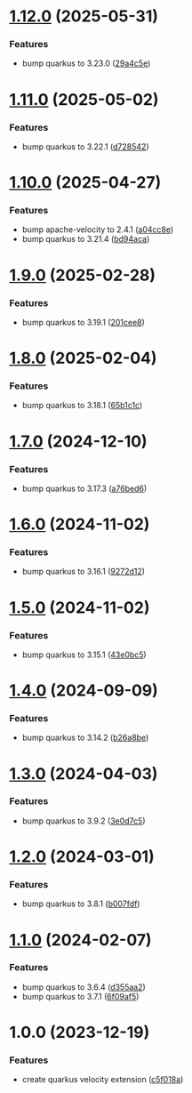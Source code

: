 # [1.12.0](https://github.com/CycriLabs/quarkus-velocity/compare/1.11.0...1.12.0) (2025-05-31)


### Features

* bump quarkus to 3.23.0 ([29a4c5e](https://github.com/CycriLabs/quarkus-velocity/commit/29a4c5e7163247cb2d44d5d05c5628ea5894a5dd))

# [1.11.0](https://github.com/CycriLabs/quarkus-velocity/compare/1.10.0...1.11.0) (2025-05-02)


### Features

* bump quarkus to 3.22.1 ([d728542](https://github.com/CycriLabs/quarkus-velocity/commit/d72854281c8fa2c117b9713bb19ffc7f5556408f))

# [1.10.0](https://github.com/CycriLabs/quarkus-velocity/compare/1.9.0...1.10.0) (2025-04-27)


### Features

* bump apache-velocity to 2.4.1 ([a04cc8e](https://github.com/CycriLabs/quarkus-velocity/commit/a04cc8e4ba8411ba3042231a903b9f92c2f78cd7))
* bump quarkus to 3.21.4 ([bd94aca](https://github.com/CycriLabs/quarkus-velocity/commit/bd94acad661c431064b4f00dca61f9ce5f5dc44f))

# [1.9.0](https://github.com/CycriLabs/quarkus-velocity/compare/1.8.0...1.9.0) (2025-02-28)


### Features

* bump quarkus to 3.19.1 ([201cee8](https://github.com/CycriLabs/quarkus-velocity/commit/201cee8d8dc4f7e57c3ec3b94765a955426c0e98))

# [1.8.0](https://github.com/CycriLabs/quarkus-velocity/compare/1.7.0...1.8.0) (2025-02-04)


### Features

* bump quarkus to 3.18.1 ([65b1c1c](https://github.com/CycriLabs/quarkus-velocity/commit/65b1c1c5e35ff3dca551b93e775145b970fd9fcc))

# [1.7.0](https://github.com/CycriLabs/quarkus-velocity/compare/1.6.0...1.7.0) (2024-12-10)


### Features

* bump quarkus to 3.17.3 ([a76bed6](https://github.com/CycriLabs/quarkus-velocity/commit/a76bed607ef34da04c1fcd1793dcca0740130a5e))

# [1.6.0](https://github.com/CycriLabs/quarkus-velocity/compare/1.5.0...1.6.0) (2024-11-02)


### Features

* bump quarkus to 3.16.1 ([9272d12](https://github.com/CycriLabs/quarkus-velocity/commit/9272d12a66ffd22190613e5337000618536ee2cf))

# [1.5.0](https://github.com/CycriLabs/quarkus-velocity/compare/1.4.0...1.5.0) (2024-11-02)


### Features

* bump quarkus to 3.15.1 ([43e0bc5](https://github.com/CycriLabs/quarkus-velocity/commit/43e0bc59d966dd5201d11f30ae2a8fec854c0b87))

# [1.4.0](https://github.com/CycriLabs/quarkus-velocity/compare/1.3.0...1.4.0) (2024-09-09)


### Features

* bump quarkus to 3.14.2 ([b26a8be](https://github.com/CycriLabs/quarkus-velocity/commit/b26a8beea5f629324bbf239a7e628d9a999a86d7))

# [1.3.0](https://github.com/CycriLabs/quarkus-velocity/compare/1.2.0...1.3.0) (2024-04-03)


### Features

* bump quarkus to 3.9.2 ([3e0d7c5](https://github.com/CycriLabs/quarkus-velocity/commit/3e0d7c541436eb93d2071b16ca970d51fc0d69ce))

# [1.2.0](https://github.com/CycriLabs/quarkus-velocity/compare/1.1.0...1.2.0) (2024-03-01)


### Features

* bump quarkus to 3.8.1 ([b007fdf](https://github.com/CycriLabs/quarkus-velocity/commit/b007fdf26d38a12650974e9043577ecf4964bb4a))

# [1.1.0](https://github.com/CycriLabs/quarkus-velocity/compare/1.0.0...1.1.0) (2024-02-07)


### Features

* bump quarkus to 3.6.4 ([d355aa2](https://github.com/CycriLabs/quarkus-velocity/commit/d355aa2519dfa6467ec3ded1a21c47c3c9b5e5d0))
* bump quarkus to 3.7.1 ([6f09af5](https://github.com/CycriLabs/quarkus-velocity/commit/6f09af58bb54838aa376503ff3751bb58f6c62d5))

# 1.0.0 (2023-12-19)


### Features

* create quarkus velocity extension ([c5f018a](https://github.com/CycriLabs/quarkus-velocity/commit/c5f018ab6eec29909bff41a0581bd0b46f4c59fe))
